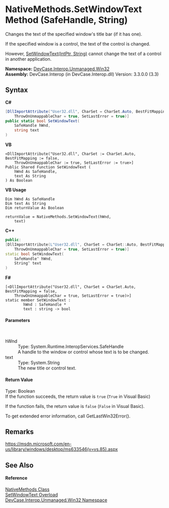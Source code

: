 # NativeMethods.SetWindowText Method (SafeHandle, String)
 

Changes the text of the specified window's title bar (if it has one). 

 If the specified window is a control, the text of the control is changed. 

 However, <a href="M_DevCase_Interop_Unmanaged_Win32_NativeMethods_SetWindowText">SetWindowText(IntPtr, String)</a> cannot change the text of a control in another application.

**Namespace:**&nbsp;<a href="N_DevCase_Interop_Unmanaged_Win32">DevCase.Interop.Unmanaged.Win32</a><br />**Assembly:**&nbsp;DevCase.Interop (in DevCase.Interop.dll) Version: 3.3.0.0 (3.3)

## Syntax

**C#**<br />
``` C#
[DllImportAttribute("User32.dll", CharSet = CharSet.Auto, BestFitMapping = false, 
	ThrowOnUnmappableChar = true, SetLastError = true)]
public static bool SetWindowText(
	SafeHandle hWnd,
	string text
)
```

**VB**<br />
``` VB
<DllImportAttribute("User32.dll", CharSet := CharSet.Auto, BestFitMapping := false, 
	ThrowOnUnmappableChar := true, SetLastError := true>]
Public Shared Function SetWindowText ( 
	hWnd As SafeHandle,
	text As String
) As Boolean
```

**VB Usage**<br />
``` VB Usage
Dim hWnd As SafeHandle
Dim text As String
Dim returnValue As Boolean

returnValue = NativeMethods.SetWindowText(hWnd, 
	text)
```

**C++**<br />
``` C++
public:
[DllImportAttribute(L"User32.dll", CharSet = CharSet::Auto, BestFitMapping = false, 
	ThrowOnUnmappableChar = true, SetLastError = true)]
static bool SetWindowText(
	SafeHandle^ hWnd, 
	String^ text
)
```

**F#**<br />
``` F#
[<DllImportAttribute("User32.dll", CharSet = CharSet.Auto, BestFitMapping = false, 
	ThrowOnUnmappableChar = true, SetLastError = true)>]
static member SetWindowText : 
        hWnd : SafeHandle * 
        text : string -> bool 

```


#### Parameters
&nbsp;<dl><dt>hWnd</dt><dd>Type: System.Runtime.InteropServices.SafeHandle<br />A handle to the window or control whose text is to be changed.</dd><dt>text</dt><dd>Type: System.String<br />The new title or control text.</dd></dl>

#### Return Value
Type: Boolean<br />If the function succeeds, the return value is `true` (`True` in Visual Basic)

 If the function fails, the return value is `false` (`False` in Visual Basic). 

 To get extended error information, call GetLastWin32Error().

## Remarks
<a href="https://msdn.microsoft.com/en-us/library/windows/desktop/ms633546(v=vs.85).aspx" target="_blank">https://msdn.microsoft.com/en-us/library/windows/desktop/ms633546(v=vs.85).aspx</a>

## See Also


#### Reference
<a href="T_DevCase_Interop_Unmanaged_Win32_NativeMethods">NativeMethods Class</a><br /><a href="Overload_DevCase_Interop_Unmanaged_Win32_NativeMethods_SetWindowText">SetWindowText Overload</a><br /><a href="N_DevCase_Interop_Unmanaged_Win32">DevCase.Interop.Unmanaged.Win32 Namespace</a><br />